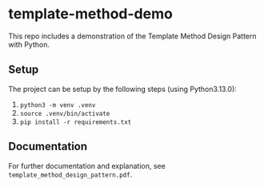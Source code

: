 # template-method-demo

This repo includes a demonstration of the Template Method Design Pattern with Python.

## Setup
The project can be setup by the following steps (using Python3.13.0):
1. `python3 -m venv .venv`
2. `source .venv/bin/activate`
3. `pip install -r requirements.txt`

## Documentation
For further documentation and explanation, see `template_method_design_pattern.pdf`.